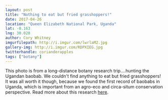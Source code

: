 ```yaml
---
layout: post
title: "Nothing to eat but fried grasshoppers!"
date: 2017-04-26
location: "Queen Elizabeth National Park, Uganda"
lat: -0.163
lng: 30.028
author: Cory Whitney
imgurfilepath: http://i.imgur.com/lwrlaM2.jpg
gallery-img: http://i.imgur.com/RDPXIEG.jpg
twitterhandle: corianderapples
tags: ["botany"]
---
```

	
This photo is from a long-distance botany research trip....hunting the Ugandan baobab. We couldn't find anything to eat but fried grasshoppers! It was all worth it though, because we found the first record of baobabs in Uganda, which is important from an agro-eco and circa-situm conservation perspective. Read more about this research [here](https://link.springer.com/article/10.1007/s10722-016-0387-y).